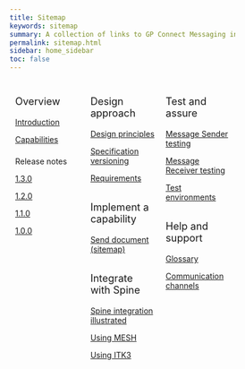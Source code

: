 ```yaml
---
title: Sitemap
keywords: sitemap
summary: A collection of links to GP Connect Messaging information
permalink: sitemap.html
sidebar: home_sidebar
toc: false
---
```

<style>
* {
  box-sizing: border-box;
}

/* Create three equal columns that floats next to each other */
.column {
  float: left;
  width: 33.33%;
  padding: 10px;

}

/* Clear floats after the columns */
.row:after {
  content: "";
  display: table;
  clear: both;
}
</style>

<div class="row">
  <div class="column">
   <p style="font-size:18px">Overview</p>
    	<p><a href="index.html">Introduction</a></p>
    	<p><a href="overview_priority_capabilities.html">Capabilities</a></p>
	<p style="padding-top:8px">Release notes</p>
    	<p><a href="overview_release_notes_1_3_0.html">1.3.0</a></p>
    	<p><a href="overview_release_notes_1_2_0.html">1.2.0</a></p>
    	<p><a href="overview_release_notes_1_1_0.html">1.1.0</a></p>
    	<p><a href="overview_release_notes_1_0_0.html">1.0.0</a></p>          
  </div>
  <div class="column">
    <p style="font-size:18px">Design approach</p>
    	<p><a href="design_principles.html">Design principles</a></p>
	<p><a href="design_product_versioning.html.html">Specification versioning</a></p>
	<p><a href="design_requirements.html">Requirements</a></p>    
    <p style="font-size:18px; padding-top:15px">Implement a capability</p>
    	<p><a href="sitemap_send_document.html">Send document (sitemap)</a></p>
    <p style="font-size:18px; padding-top:15px">Integrate with Spine</p>
    	<p><a href="integration_illustrated.html">Spine integration illustrated</a></p>
	<p><a href="integration_mesh.html">Using MESH</a></p>
	<p><a href="integration_itk3.html">Using ITK3</a></p>	
  </div>
  <div class="column">
    <p style="font-size:18px">Test and assure</p>
    	<p><a href="testing_sender.html">Message Sender testing</a></p>
	<p><a href="testing_receiver.html">Message Receiver testing</a></p>
	<p><a href="testing_environments.html">Test environments</a></p>
    <p style="font-size:18px; padding-top:15px">Help and support</p>
    	<p><a href="overview_glossary.html">Glossary</a></p>
    	<p><a href="support_communications.html">Communication channels</a></p>
  </div>
</div>
